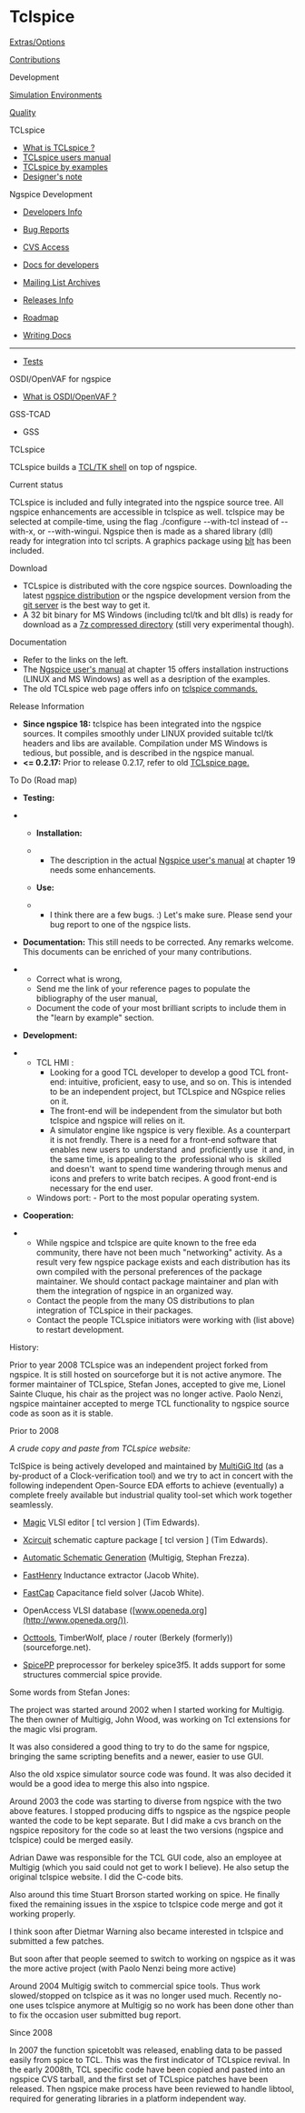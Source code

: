 # Tclspice

[Extras/Options](./extras.html)

[Contributions](./contrib.html)

Development

[Simulation Environments](./resources.html)

[Quality](./quality.html)

TCLspice

- [What is TCLspice ?](./tclspice.html)
- [TCLspice users manual](./tclusers.html)
- [TCLspice by examples](./tclexamples.html)
- [Designer's note](./tclnotes.html)

Ngspice Development

- [Developers Info](./devel.html)

- [Bug Reports](./bugrep.html)

- [CVS Access](./cvsaccess.html)

- [Docs for developers](./devdocs.html)

- [Mailing List Archives](./mlarch.html)

- [Releases Info](./relinfo.html)

- [Roadmap](./roadmap.html)

- [Writing Docs](./docwrite.html)

- ------------------------------------------------------------------------

- [Tests](./applic.html#test)

OSDI/OpenVAF for ngspice

- [What is OSDI/OpenVAF ?](./osdi.html)

GSS-TCAD

- GSS

TCLspice

TCLspice builds a [TCL/TK shell](http://www.tcl.tk/) on top of ngspice.

Current status

TCLspice is included and fully integrated into the ngspice source tree. All ngspice enhancements are accessible in tclspice as well. tclspice may be selected at compile-time, using the flag ./configure --with-tcl instead of --with-x, or --with-wingui. Ngspice then is made as a shared library (dll) ready for integration into tcl scripts. A graphics package using [blt](http://blt.sourceforge.net/) has been included.

Download

- TCLspice is distributed with the core ngspice sources. Downloading the latest [ngspice distribution](https://sourceforge.net/project/showfiles.php?group_id=38962) or the ngspice development version from the [git server](http://ngspice.git.sourceforge.net/git/gitweb-index.cgi) is the best way to get it.
- A 32 bit binary for MS Windows (including tcl/tk and blt dlls) is ready for download as a [7z compressed directory](https://ngspice.sourceforge.io/experimental/tclspice-25.7z) (still very experimental though).

Documentation

- Refer to the links on the left.
- The [Ngspice user's manual](./docs/ngspice-manual.pdf) at chapter 15 offers installation instructions (LINUX and MS Windows) as well as a desription of the examples.
- The old TCLspice web page offers info on [tclspice commands.](http://tclspice.sourceforge.net/docs/tclspice_com.html)

Release Information

- **Since ngspice 18:** tclspice has been integrated into the ngspice sources. It compiles smoothly under LINUX provided suitable tcl/tk headers and libs are available. Compilation under MS Windows is tedious, but possible, and is described in the ngspice manual.
- **&lt;= 0.2.17:** Prior to release 0.2.17, refer to old [TCLspice page.](http://tclspice.sourceforge.net/)

To Do (Road map)

- **Testing:**

- -   **Installation:**

  - -   The description in the actual [Ngspice user's manual](./docs/ngspice-manual.pdf) at chapter 19 needs some enhancements.

  - **Use:**

  - -   I think there are a few bugs. :) Let's make sure. Please send your bug report to one of the ngspice lists.

- **Documentation:** This still needs to be corrected. Any remarks welcome. This documents can be enriched of your many contributions.

- -   Correct what is wrong,
  - Send me the link of your reference pages to populate the bibliography of the user manual,
  - Document the code of your most brilliant scripts to include them in the "learn by example" section.

- **Development:**

- -   TCL HMI :
        -   Looking for a good TCL developer to develop a good TCL front-end: intuitive, proficient, easy to use, and so on. This is intended to be an independent project, but TCLspice and NGspice relies on it.
        -   The front-end will be independent from the simulator but both tclspice and ngspice will relies on it.
        -   A simulator engine like ngspice is very flexible. As a counterpart it is not frendly. There is a need for a front-end software that enables new users to  understand  and  proficiently use  it and, in the same time, is appealing to the  professional who is  skilled and doesn't  want to spend time wandering through menus and icons and prefers to write batch recipes. A good front-end is necessary for the end user.
  - Windows port:
        -   Port to the most popular operating system.

- **Cooperation:**

- -   While ngspice and tclspice are quite known to the free eda community, there have not been much "networking" activity. As a result very few ngspice package exists and each distribution has its own compiled with the personal preferences of the package maintainer. We should contact package maintainer and plan with them the integration of ngspice in an organized way.
  - Contact the people from the many OS distributions to plan integration of TCLspice in their packages.
  - Contact the people TCLspice initiators were working with (list above) to restart development.

History:

Prior to year 2008 TCLspice was an independent project forked from ngspice. It is still hosted on sourceforge but it is not active anymore. The former maintainer of TCLspice, Stefan Jones, accepted to give me, Lionel Sainte Cluque, his chair as the project was no longer active. Paolo Nenzi, ngspice maintainer accepted to merge TCL functionality to ngspice source code as soon as it is stable.

Prior to 2008

*A crude copy and paste from TCLspice website:*

TclSpice is being actively developed and maintained by [MultiGiG ltd](http://www.multigig.com/) (as a by-product of a Clock-verification tool) and we try to act in concert with the following independent Open-Source EDA efforts to achieve (eventually) a complete freely available but industrial quality tool-set which work together seamlessly.

- [Magic](http://bach.ece.jhu.edu/%7Etim/programs/magic/index.html) VLSI editor \[ tcl version \] (Tim Edwards).

- [Xcircuit](http://xcircuit.ece.jhu.edu/index.html) schematic capture package \[ tcl version \] (Tim Edwards).

- [Automatic Schematic Generation](http://www.ecs.gannon.edu/%7Efrezza/) (Multigig, Stephan Frezza).

- [FastHenry](http://rleweb.mit.edu/vlsi/codes.htm) Inductance extractor (Jacob White).

- [FastCap](http://rleweb.mit.edu/vlsi/codes.htm) Capacitance field solver (Jacob White).

- OpenAccess VLSI database ([www.openeda.org](http://www.openeda.org/)).

- [Octtools,](https://sourceforge.net/projects/octtools/) TimberWolf, place / router (Berkely (formerly)) (sourceforge.net).

- [SpicePP](https://sourceforge.net/projects/tclspice/) preprocessor for berkeley spice3f5. It adds support for some structures commercial spice provide.

Some words from Stefan Jones:

The project was started around 2002 when I started working for Multigig. The then owner of Multigig, John Wood, was working on Tcl extensions for the magic vlsi program.

It was also considered a good thing to try to do the same for ngspice, bringing the same scripting benefits and a newer, easier to use GUI.

Also the old xspice simulator source code was found. It was also decided it would be a good idea to merge this also into ngspice.

Around 2003 the code was starting to diverse from ngspice with the two above features. I stopped producing diffs to ngspice as the ngspice people wanted the code to be kept separate. But I did make a cvs branch on the ngspice repository for the code so at least the two versions (ngspice and tclspice) could be merged easily.

Adrian Dawe was responsible for the TCL GUI code, also an employee at Multigig (which you said could not get to work I believe). He also setup the original tclspice website. I did the C-code bits.

Also around this time Stuart Brorson started working on spice. He finally fixed the remaining issues in the xspice to tclspice code merge and got it working properly.

I think soon after Dietmar Warning also became interested in tclspice and submitted a few patches.

But soon after that people seemed to switch to working on ngspice as it was the more active project (with Paolo Nenzi being more active)

Around 2004 Multigig switch to commercial spice tools. Thus work slowed/stopped on tclspice as it was no longer used much. Recently no-one uses tclspice anymore at Multigig so no work has been done other than to fix the occasion user submitted bug report.

Since 2008

In 2007 the function spicetoblt was released, enabling data to be passed easily from spice to TCL. This was the first indicator of TCLspice revival. In the early 2008th, TCL specific code have been copied and pasted into an ngspice CVS tarball, and the first set of TCLspice patches have been released. Then ngspice make process have been reviewed to handle libtool, required for generating libraries in a platform independent way.
